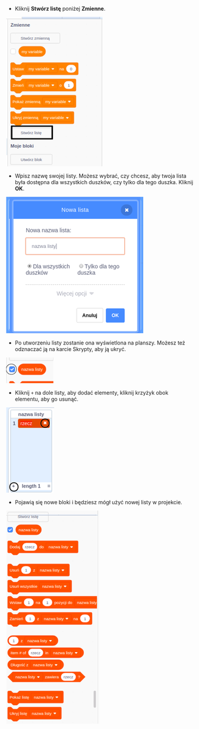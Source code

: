 + Kliknij **Stwórz listę** poniżej **Zmienne**.

![Stwórz listę](images/make-a-list-annotated.png)

+ Wpisz nazwę swojej listy. Możesz wybrać, czy chcesz, aby twoja lista była dostępna dla wszystkich duszków, czy tylko dla tego duszka. Kliknij **OK**.

![Nazwa listy](images/list-name.png)

+ Po utworzeniu listy zostanie ona wyświetlona na planszy. Możesz też odznaczać ją na karcie Skrypty, aby ją ukryć.

![Pokaż/ukryj listę](images/list-show-hide-annotated.png)

+ Kliknij `+` na dole listy, aby dodać elementy, kliknij krzyżyk obok elementu, aby go usunąć.

![Pokaż/ukryj listę](images/list-add-delete-annotated.png)

+ Pojawią się nowe bloki i będziesz mógł użyć nowej listy w projekcie.

![Lista bloków](images/list-blocks.png)